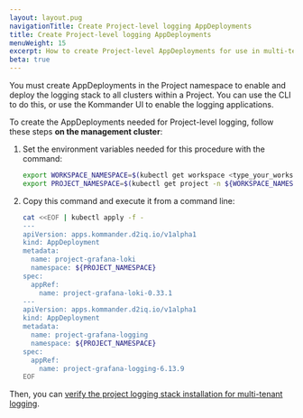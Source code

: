 ```yaml
---
layout: layout.pug
navigationTitle: Create Project-level logging AppDeployments
title: Create Project-level logging AppDeployments
menuWeight: 15
excerpt: How to create Project-level AppDeployments for use in multi-tenant logging
beta: true
---
```


<!-- markdownlint-disable MD030 -->

You must create AppDeployments in the Project namespace to enable and deploy the logging stack to all clusters within a Project. You can use the CLI to do this, or use the Kommander UI to enable the logging applications.

To create the AppDeployments needed for Project-level logging, follow these steps **on the management cluster**:

1. Set the environment variables needed for this procedure with the command:

   ``` bash
   export WORKSPACE_NAMESPACE=$(kubectl get workspace <type_your_workspace_name> -o jsonpath='{.status.namespaceRef.name}')
   export PROJECT_NAMESPACE=$(kubectl get project -n ${WORKSPACE_NAMESPACE} <type_your_project_name> -o jsonpath='{.status.namespaceRef.name}')
   ```

1. Copy this command and execute it from a command line:

   ``` bash
   cat <<EOF | kubectl apply -f -
   ---
   apiVersion: apps.kommander.d2iq.io/v1alpha1
   kind: AppDeployment
   metadata:
     name: project-grafana-loki
     namespace: ${PROJECT_NAMESPACE}
   spec:
     appRef:
       name: project-grafana-loki-0.33.1
   ---
   apiVersion: apps.kommander.d2iq.io/v1alpha1
   kind: AppDeployment
   metadata:
     name: project-grafana-logging
     namespace: ${PROJECT_NAMESPACE}
   spec:
     appRef:
       name: project-grafana-logging-6.13.9
   EOF
   ```

Then, you can [verify the project logging stack installation for multi-tenant logging][verify-project-logstack].

[verify-project-logstack]: ../verify-proj-logstack-install
